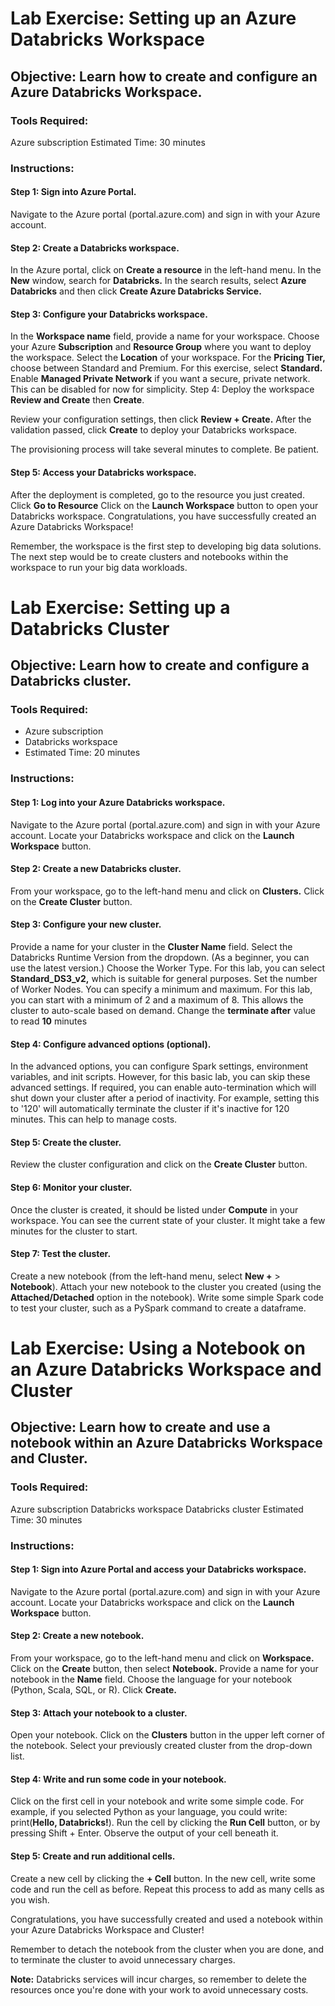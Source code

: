 # Lab Exercise: Setting up an Azure Databricks Workspace

## Objective: Learn how to create and configure an Azure Databricks Workspace.

### Tools Required:

Azure subscription
Estimated Time: 30 minutes

### Instructions:

#### Step 1: Sign into Azure Portal.

Navigate to the Azure portal (portal.azure.com) and sign in with your Azure account.

#### Step 2: Create a Databricks workspace.

In the Azure portal, click on **Create a resource** in the left-hand menu.
In the **New** window, search for **Databricks.**
In the search results, select **Azure Databricks** and then click **Create Azure Databricks Service.**

#### Step 3: Configure your Databricks workspace.

In the **Workspace name** field, provide a name for your workspace.
Choose your Azure **Subscription** and **Resource Group** where you want to deploy the workspace.
Select the **Location** of your workspace.
For the **Pricing Tier,** choose between Standard and Premium. For this exercise, select **Standard.**
Enable **Managed Private Network** if you want a secure, private network. This can be disabled for now for simplicity.
Step 4: Deploy the workspace **Review and Create** then **Create**.

Review your configuration settings, then click **Review + Create.**
After the validation passed, click **Create** to deploy your Databricks workspace.

The provisioning process will take several minutes to complete. Be patient.

#### Step 5: Access your Databricks workspace.

After the deployment is completed, go to the resource you just created. Click **Go to Resource**
Click on the **Launch Workspace** button to open your Databricks workspace.
Congratulations, you have successfully created an Azure Databricks Workspace!

Remember, the workspace is the first step to developing big data solutions. The next step would be to create clusters and notebooks within the workspace to run your big data workloads.

# Lab Exercise: Setting up a Databricks Cluster

## Objective: Learn how to create and configure a Databricks cluster.

### Tools Required:

- Azure subscription
- Databricks workspace
- Estimated Time: 20 minutes

### Instructions:

#### Step 1: Log into your Azure Databricks workspace.

Navigate to the Azure portal (portal.azure.com) and sign in with your Azure account.
Locate your Databricks workspace and click on the **Launch Workspace** button.

#### Step 2: Create a new Databricks cluster.

From your workspace, go to the left-hand menu and click on **Clusters.**
Click on the **Create Cluster** button.

#### Step 3: Configure your new cluster.

Provide a name for your cluster in the **Cluster Name** field.
Select the Databricks Runtime Version from the dropdown. (As a beginner, you can use the latest version.)
Choose the Worker Type. For this lab, you can select **Standard_DS3_v2,** which is suitable for general purposes.
Set the number of Worker Nodes. You can specify a minimum and maximum. For this lab, you can start with a minimum of 2 and a maximum of 8. This allows the cluster to auto-scale based on demand.
Change the **terminate after** value to read **10** minutes

#### Step 4: Configure advanced options (optional).

In the advanced options, you can configure Spark settings, environment variables, and init scripts. However, for this basic lab, you can skip these advanced settings.
If required, you can enable auto-termination which will shut down your cluster after a period of inactivity. For example, setting this to '120' will automatically terminate the cluster if it's inactive for 120 minutes. This can help to manage costs.

#### Step 5: Create the cluster.

Review the cluster configuration and click on the **Create Cluster** button.

#### Step 6: Monitor your cluster.

Once the cluster is created, it should be listed under **Compute** in your workspace.
You can see the current state of your cluster. It might take a few minutes for the cluster to start.

####  Step 7: Test the cluster.

Create a new notebook (from the left-hand menu, select **New +**  > **Notebook**).
Attach your new notebook to the cluster you created (using the **Attached/Detached** option in the notebook).
Write some simple Spark code to test your cluster, such as a PySpark command to create a dataframe.


# Lab Exercise: Using a Notebook on an Azure Databricks Workspace and Cluster

## Objective: Learn how to create and use a notebook within an Azure Databricks Workspace and Cluster.

### Tools Required:

Azure subscription
Databricks workspace
Databricks cluster
Estimated Time: 30 minutes

### Instructions:

#### Step 1: Sign into Azure Portal and access your Databricks workspace.

Navigate to the Azure portal (portal.azure.com) and sign in with your Azure account.
Locate your Databricks workspace and click on the **Launch Workspace** button.

####  Step 2: Create a new notebook.

From your workspace, go to the left-hand menu and click on **Workspace.**
Click on the **Create** button, then select **Notebook.**
Provide a name for your notebook in the **Name** field.
Choose the language for your notebook (Python, Scala, SQL, or R).
Click **Create.**

#### Step 3: Attach your notebook to a cluster.

Open your notebook.
Click on the **Clusters** button in the upper left corner of the notebook.
Select your previously created cluster from the drop-down list.

#### Step 4: Write and run some code in your notebook.

Click on the first cell in your notebook and write some simple code. For example, if you selected Python as your language, you could write: print(**Hello, Databricks!**).
Run the cell by clicking the **Run Cell** button, or by pressing Shift + Enter.
Observe the output of your cell beneath it.

#### Step 5: Create and run additional cells.

Create a new cell by clicking the **+ Cell** button.
In the new cell, write some code and run the cell as before.
Repeat this process to add as many cells as you wish.

Congratulations, you have successfully created and used a notebook within your Azure Databricks Workspace and Cluster!

Remember to detach the notebook from the cluster when you are done, and to terminate the cluster to avoid unnecessary charges.


**Note:** Databricks services will incur charges, so remember to delete the resources once you're done with your work to avoid unnecessary costs.
